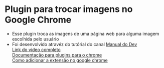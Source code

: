 # Plugin para trocar imagens no Google Chrome
 - Esse plugin troca as imagens de uma página web para alguma imagem escolhida pelo usuário
 - Foi desenvolvido atravéz do tutórial do canal [Manual do Dev](https://www.youtube.com/@ManualdoDev)  
 [Link do vídeo completo](https://www.youtube.com/watch?v=pdBtFnheeKE&t=1062s)  
 [Documentação para plugins para o chrome](https://developer.chrome.com/docs/extensions/get-started?hl=pt-br)  
 [Como adicionar a extensão no google chrome](https://developer.chrome.com/docs/extensions/get-started/tutorial/hello-world?hl=pt-br#load-unpacked)
